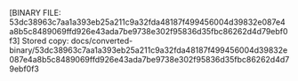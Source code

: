 [BINARY FILE: 53dc38963c7aa1a393eb25a211c9a32fda48187f499456004d39832e087e4a8b5c8489069ffd926e43ada7be9738e302f95836d35fbc86262d4d79ebf0f3]
Stored copy: docs/converted-binary/53dc38963c7aa1a393eb25a211c9a32fda48187f499456004d39832e087e4a8b5c8489069ffd926e43ada7be9738e302f95836d35fbc86262d4d79ebf0f3
